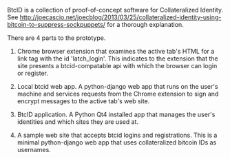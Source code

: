 BtcID is a collection of proof-of-concept software for Collateralized Identity. See http://joecascio.net/joecblog/2013/03/25/collateralized-identity-using-bitcoin-to-suppress-sockpuppets/ for a thorough explanation.

There are 4 parts to the prototype.

1. Chrome browser extension that examines the active tab's HTML for a link tag with the id 'latch_login'. This indicates to the extension that the site presents a btcid-compatable api with which the browser can login or register.

2. Local btcid web app. A python-django web app that runs on the user's machine and services requests from the Chrome extension to sign and encrypt messages to the active tab's web site.

3. BtcID application. A Python Qt4 installed app that manages the user's identities and which sites they are used at.

4. A sample web site that accepts btcid logins and registrations. This is a minimal python-django web app that uses collateralized bitcoin IDs as usernames.